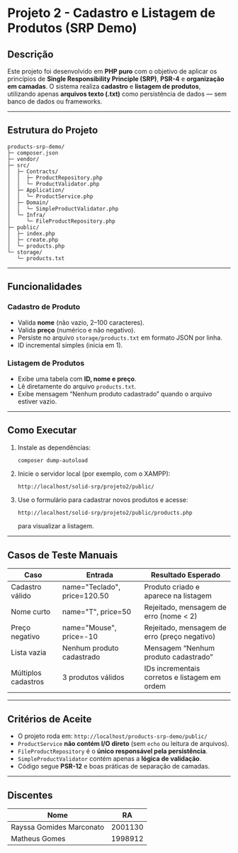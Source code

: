 # Projeto 2 - Cadastro e Listagem de Produtos (SRP Demo)

## Descrição

Este projeto foi desenvolvido em **PHP puro** com o objetivo de aplicar os princípios de **Single Responsibility Principle (SRP)**, **PSR-4** e **organização em camadas**.
O sistema realiza **cadastro** e **listagem de produtos**, utilizando apenas **arquivos texto (.txt)** como persistência de dados — sem banco de dados ou frameworks.

---

## Estrutura do Projeto

```
products-srp-demo/
├─ composer.json
├─ vendor/
├─ src/
│  ├─ Contracts/
│  │  ├─ ProductRepository.php
│  │  └─ ProductValidator.php
│  ├─ Application/
│  │  └─ ProductService.php
│  ├─ Domain/
│  │  └─ SimpleProductValidator.php
│  └─ Infra/
│     └─ FileProductRepository.php
├─ public/
│  ├─ index.php
│  ├─ create.php
│  └─ products.php
└─ storage/
   └─ products.txt
```

---

## Funcionalidades

### Cadastro de Produto

* Valida **nome** (não vazio, 2–100 caracteres).
* Valida **preço** (numérico e não negativo).
* Persiste no arquivo `storage/products.txt` em formato JSON por linha.
* ID incremental simples (inicia em 1).

### Listagem de Produtos

* Exibe uma tabela com **ID, nome e preço**.
* Lê diretamente do arquivo `products.txt`.
* Exibe mensagem “Nenhum produto cadastrado” quando o arquivo estiver vazio.

---

## Como Executar

1. Instale as dependências:

   ```bash
   composer dump-autoload
   ```

2. Inicie o servidor local (por exemplo, com o XAMPP):

   ```
   http://localhost/solid-srp/projeto2/public/
   ```

3. Use o formulário para cadastrar novos produtos e acesse:

   ```
   http://localhost/solid-srp/projeto2/public/products.php
   ```

   para visualizar a listagem.

---

## Casos de Teste Manuais

| Caso                   | Entrada                      | Resultado Esperado                            |
| ---------------------- | ---------------------------- | --------------------------------------------- |
| Cadastro válido      | name="Teclado", price=120.50 | Produto criado e aparece na listagem          |
| Nome curto           | name="T", price=50           | Rejeitado, mensagem de erro (nome < 2)        |
| Preço negativo       | name="Mouse", price=-10      | Rejeitado, mensagem de erro (preço negativo)  |
| Lista vazia         | Nenhum produto cadastrado    | Mensagem “Nenhum produto cadastrado”          |
| Múltiplos cadastros | 3 produtos válidos           | IDs incrementais corretos e listagem em ordem |

---

## Critérios de Aceite

* O projeto roda em: `http://localhost/products-srp-demo/public/`
* `ProductService` **não contém I/O direto** (sem `echo` ou leitura de arquivos).
* `FileProductRepository` é o **único responsável pela persistência**.
* `SimpleProductValidator` contém apenas a **lógica de validação**.
* Código segue **PSR-12** e boas práticas de separação de camadas.

---

## Discentes

| Nome | RA |
| ---- | -- |
|  Rayssa Gomides Marconato    | 2001130   |
|   Matheus Gomes   |  1998912  |
